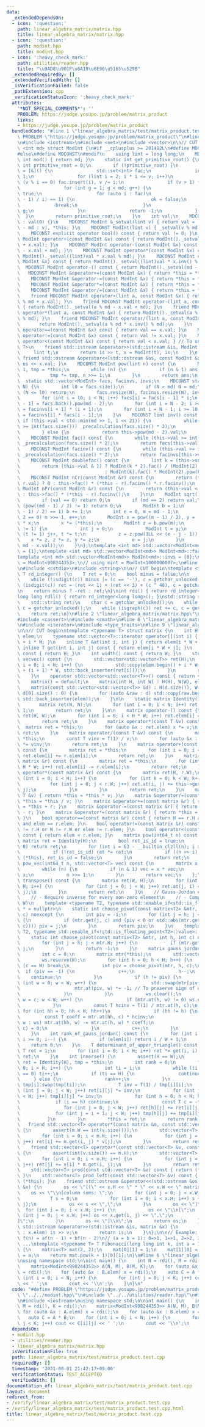 ```yaml
---
data:
  _extendedDependsOn:
  - icon: ':question:'
    path: linear_algebra_matrix/matrix.hpp
    title: linear_algebra_matrix/matrix.hpp
  - icon: ':question:'
    path: modint.hpp
    title: modint.hpp
  - icon: ':heavy_check_mark:'
    path: utilities/reader.hpp
    title: "\u9AD8\u901F\u6A19\u6E96\u5165\u529B"
  _extendedRequiredBy: []
  _extendedVerifiedWith: []
  _isVerificationFailed: false
  _pathExtension: cpp
  _verificationStatusIcon: ':heavy_check_mark:'
  attributes:
    '*NOT_SPECIAL_COMMENTS*': ''
    PROBLEM: https://judge.yosupo.jp/problem/matrix_product
    links:
    - https://judge.yosupo.jp/problem/matrix_product
  bundledCode: "#line 1 \"linear_algebra_matrix/test/matrix_product.test.cpp\"\n#define\
    \ PROBLEM \"https://judge.yosupo.jp/problem/matrix_product\"\n#line 2 \"modint.hpp\"\
    \n#include <iostream>\n#include <set>\n#include <vector>\n\n// CUT begin\ntemplate\
    \ <int md> struct ModInt {\n#if __cplusplus >= 201402L\n#define MDCONST constexpr\n\
    #else\n#define MDCONST\n#endif\n    using lint = long long;\n    MDCONST static\
    \ int mod() { return md; }\n    static int get_primitive_root() {\n        static\
    \ int primitive_root = 0;\n        if (!primitive_root) {\n            primitive_root\
    \ = [&]() {\n                std::set<int> fac;\n                int v = md -\
    \ 1;\n                for (lint i = 2; i * i <= v; i++)\n                    while\
    \ (v % i == 0) fac.insert(i), v /= i;\n                if (v > 1) fac.insert(v);\n\
    \                for (int g = 1; g < md; g++) {\n                    bool ok =\
    \ true;\n                    for (auto i : fac)\n                        if (ModInt(g).pow((md\
    \ - 1) / i) == 1) {\n                            ok = false;\n               \
    \             break;\n                        }\n                    if (ok) return\
    \ g;\n                }\n                return -1;\n            }();\n      \
    \  }\n        return primitive_root;\n    }\n    int val;\n    MDCONST ModInt()\
    \ : val(0) {}\n    MDCONST ModInt &_setval(lint v) { return val = (v >= md ? v\
    \ - md : v), *this; }\n    MDCONST ModInt(lint v) { _setval(v % md + md); }\n\
    \    MDCONST explicit operator bool() const { return val != 0; }\n    MDCONST\
    \ ModInt operator+(const ModInt &x) const { return ModInt()._setval((lint)val\
    \ + x.val); }\n    MDCONST ModInt operator-(const ModInt &x) const { return ModInt()._setval((lint)val\
    \ - x.val + md); }\n    MDCONST ModInt operator*(const ModInt &x) const { return\
    \ ModInt()._setval((lint)val * x.val % md); }\n    MDCONST ModInt operator/(const\
    \ ModInt &x) const { return ModInt()._setval((lint)val * x.inv() % md); }\n  \
    \  MDCONST ModInt operator-() const { return ModInt()._setval(md - val); }\n \
    \   MDCONST ModInt &operator+=(const ModInt &x) { return *this = *this + x; }\n\
    \    MDCONST ModInt &operator-=(const ModInt &x) { return *this = *this - x; }\n\
    \    MDCONST ModInt &operator*=(const ModInt &x) { return *this = *this * x; }\n\
    \    MDCONST ModInt &operator/=(const ModInt &x) { return *this = *this / x; }\n\
    \    friend MDCONST ModInt operator+(lint a, const ModInt &x) { return ModInt()._setval(a\
    \ % md + x.val); }\n    friend MDCONST ModInt operator-(lint a, const ModInt &x)\
    \ { return ModInt()._setval(a % md - x.val + md); }\n    friend MDCONST ModInt\
    \ operator*(lint a, const ModInt &x) { return ModInt()._setval(a % md * x.val\
    \ % md); }\n    friend MDCONST ModInt operator/(lint a, const ModInt &x) {\n \
    \       return ModInt()._setval(a % md * x.inv() % md);\n    }\n    MDCONST bool\
    \ operator==(const ModInt &x) const { return val == x.val; }\n    MDCONST bool\
    \ operator!=(const ModInt &x) const { return val != x.val; }\n    MDCONST bool\
    \ operator<(const ModInt &x) const { return val < x.val; } // To use std::map<ModInt,\
    \ T>\n    friend std::istream &operator>>(std::istream &is, ModInt &x) {\n   \
    \     lint t;\n        return is >> t, x = ModInt(t), is;\n    }\n    MDCONST\
    \ friend std::ostream &operator<<(std::ostream &os, const ModInt &x) { return\
    \ os << x.val; }\n    MDCONST ModInt pow(lint n) const {\n        ModInt ans =\
    \ 1, tmp = *this;\n        while (n) {\n            if (n & 1) ans *= tmp;\n \
    \           tmp *= tmp, n >>= 1;\n        }\n        return ans;\n    }\n\n  \
    \  static std::vector<ModInt> facs, facinvs, invs;\n    MDCONST static void _precalculation(int\
    \ N) {\n        int l0 = facs.size();\n        if (N > md) N = md;\n        if\
    \ (N <= l0) return;\n        facs.resize(N), facinvs.resize(N), invs.resize(N);\n\
    \        for (int i = l0; i < N; i++) facs[i] = facs[i - 1] * i;\n        facinvs[N\
    \ - 1] = facs.back().pow(md - 2);\n        for (int i = N - 2; i >= l0; i--) facinvs[i]\
    \ = facinvs[i + 1] * (i + 1);\n        for (int i = N - 1; i >= l0; i--) invs[i]\
    \ = facinvs[i] * facs[i - 1];\n    }\n    MDCONST lint inv() const {\n       \
    \ if (this->val < std::min(md >> 1, 1 << 21)) {\n            while (this->val\
    \ >= int(facs.size())) _precalculation(facs.size() * 2);\n            return invs[this->val].val;\n\
    \        } else {\n            return this->pow(md - 2).val;\n        }\n    }\n\
    \    MDCONST ModInt fac() const {\n        while (this->val >= int(facs.size()))\
    \ _precalculation(facs.size() * 2);\n        return facs[this->val];\n    }\n\
    \    MDCONST ModInt facinv() const {\n        while (this->val >= int(facs.size()))\
    \ _precalculation(facs.size() * 2);\n        return facinvs[this->val];\n    }\n\
    \    MDCONST ModInt doublefac() const {\n        lint k = (this->val + 1) / 2;\n\
    \        return (this->val & 1) ? ModInt(k * 2).fac() / (ModInt(2).pow(k) * ModInt(k).fac())\n\
    \                               : ModInt(k).fac() * ModInt(2).pow(k);\n    }\n\
    \    MDCONST ModInt nCr(const ModInt &r) const {\n        return (this->val <\
    \ r.val) ? 0 : this->fac() * (*this - r).facinv() * r.facinv();\n    }\n    MDCONST\
    \ ModInt nPr(const ModInt &r) const {\n        return (this->val < r.val) ? 0\
    \ : this->fac() * (*this - r).facinv();\n    }\n\n    ModInt sqrt() const {\n\
    \        if (val == 0) return 0;\n        if (md == 2) return val;\n        if\
    \ (pow((md - 1) / 2) != 1) return 0;\n        ModInt b = 1;\n        while (b.pow((md\
    \ - 1) / 2) == 1) b += 1;\n        int e = 0, m = md - 1;\n        while (m %\
    \ 2 == 0) m >>= 1, e++;\n        ModInt x = pow((m - 1) / 2), y = (*this) * x\
    \ * x;\n        x *= (*this);\n        ModInt z = b.pow(m);\n        while (y\
    \ != 1) {\n            int j = 0;\n            ModInt t = y;\n            while\
    \ (t != 1) j++, t *= t;\n            z = z.pow(1LL << (e - j - 1));\n        \
    \    x *= z, z *= z, y *= z;\n            e = j;\n        }\n        return ModInt(std::min(x.val,\
    \ md - x.val));\n    }\n};\ntemplate <int md> std::vector<ModInt<md>> ModInt<md>::facs\
    \ = {1};\ntemplate <int md> std::vector<ModInt<md>> ModInt<md>::facinvs = {1};\n\
    template <int md> std::vector<ModInt<md>> ModInt<md>::invs = {0};\n// using mint\
    \ = ModInt<998244353>;\n// using mint = ModInt<1000000007>;\n#line 2 \"utilities/reader.hpp\"\
    \n#include <cstdio>\n#include <string>\n\n// CUT begin\ntemplate <typename T>\
    \ T rd_integer() {\n    T ret = 0;\n    bool minus = false;\n\n    char c = getchar_unlocked();\n\
    \    while (!isdigit(c)) minus |= (c == '-'), c = getchar_unlocked();\n    while\
    \ (isdigit(c)) ret = (ret << 1) + (ret << 3) + (c ^ 48), c = getchar_unlocked();\n\
    \n    return minus ? -ret : ret;\n}\nint rdi() { return rd_integer<int>(); }\n\
    long long rdll() { return rd_integer<long long>(); }\nstd::string rdstr() {\n\
    \    std::string ret;\n    char c = getchar_unlocked();\n    while (!isgraph(c))\
    \ c = getchar_unlocked();\n    while (isgraph(c)) ret += c, c = getchar_unlocked();\n\
    \    return ret;\n}\n#line 2 \"linear_algebra_matrix/matrix.hpp\"\n#include <algorithm>\n\
    #include <cassert>\n#include <cmath>\n#line 6 \"linear_algebra_matrix/matrix.hpp\"\
    \n#include <iterator>\n#include <type_traits>\n#line 9 \"linear_algebra_matrix/matrix.hpp\"\
    \n\n// CUT begin\ntemplate <typename T> struct matrix {\n    int H, W;\n    std::vector<T>\
    \ elem;\n    typename std::vector<T>::iterator operator[](int i) { return elem.begin()\
    \ + i * W; }\n    inline T &at(int i, int j) { return elem[i * W + j]; }\n   \
    \ inline T get(int i, int j) const { return elem[i * W + j]; }\n    int height()\
    \ const { return H; }\n    int width() const { return W; }\n    std::vector<std::vector<T>>\
    \ vecvec() const {\n        std::vector<std::vector<T>> ret(H);\n        for (int\
    \ i = 0; i < H; i++) {\n            std::copy(elem.begin() + i * W, elem.begin()\
    \ + (i + 1) * W, std::back_inserter(ret[i]));\n        }\n        return ret;\n\
    \    }\n    operator std::vector<std::vector<T>>() const { return vecvec(); }\n\
    \    matrix() = default;\n    matrix(int H, int W) : H(H), W(W), elem(H * W) {}\n\
    \    matrix(const std::vector<std::vector<T>> &d) : H(d.size()), W(d.size() ?\
    \ d[0].size() : 0) {\n        for (auto &raw : d) std::copy(raw.begin(), raw.end(),\
    \ std::back_inserter(elem));\n    }\n\n    static matrix Identity(int N) {\n \
    \       matrix ret(N, N);\n        for (int i = 0; i < N; i++) ret.at(i, i) =\
    \ 1;\n        return ret;\n    }\n\n    matrix operator-() const {\n        matrix\
    \ ret(H, W);\n        for (int i = 0; i < H * W; i++) ret.elem[i] = -elem[i];\n\
    \        return ret;\n    }\n    matrix operator*(const T &v) const {\n      \
    \  matrix ret = *this;\n        for (auto &x : ret.elem) x *= v;\n        return\
    \ ret;\n    }\n    matrix operator/(const T &v) const {\n        matrix ret =\
    \ *this;\n        const T vinv = T(1) / v;\n        for (auto &x : ret.elem) x\
    \ *= vinv;\n        return ret;\n    }\n    matrix operator+(const matrix &r)\
    \ const {\n        matrix ret = *this;\n        for (int i = 0; i < H * W; i++)\
    \ ret.elem[i] += r.elem[i];\n        return ret;\n    }\n    matrix operator-(const\
    \ matrix &r) const {\n        matrix ret = *this;\n        for (int i = 0; i <\
    \ H * W; i++) ret.elem[i] -= r.elem[i];\n        return ret;\n    }\n    matrix\
    \ operator*(const matrix &r) const {\n        matrix ret(H, r.W);\n        for\
    \ (int i = 0; i < H; i++) {\n            for (int k = 0; k < W; k++) {\n     \
    \           for (int j = 0; j < r.W; j++) ret.at(i, j) += this->get(i, k) * r.get(k,\
    \ j);\n            }\n        }\n        return ret;\n    }\n    matrix &operator*=(const\
    \ T &v) { return *this = *this * v; }\n    matrix &operator/=(const T &v) { return\
    \ *this = *this / v; }\n    matrix &operator+=(const matrix &r) { return *this\
    \ = *this + r; }\n    matrix &operator-=(const matrix &r) { return *this = *this\
    \ - r; }\n    matrix &operator*=(const matrix &r) { return *this = *this * r;\
    \ }\n    bool operator==(const matrix &r) const { return H == r.H and W == r.W\
    \ and elem == r.elem; }\n    bool operator!=(const matrix &r) const { return H\
    \ != r.H or W != r.W or elem != r.elem; }\n    bool operator<(const matrix &r)\
    \ const { return elem < r.elem; }\n    matrix pow(int64_t n) const {\n       \
    \ matrix ret = Identity(H);\n        bool ret_is_id = true;\n        if (n ==\
    \ 0) return ret;\n        for (int i = 63 - __builtin_clzll(n); i >= 0; i--) {\n\
    \            if (!ret_is_id) ret *= ret;\n            if ((n >> i) & 1) ret *=\
    \ (*this), ret_is_id = false;\n        }\n        return ret;\n    }\n    std::vector<T>\
    \ pow_vec(int64_t n, std::vector<T> vec) const {\n        matrix x = *this;\n\
    \        while (n) {\n            if (n & 1) vec = x * vec;\n            x *=\
    \ x;\n            n >>= 1;\n        }\n        return vec;\n    };\n    matrix\
    \ transpose() const {\n        matrix ret(W, H);\n        for (int i = 0; i <\
    \ H; i++) {\n            for (int j = 0; j < W; j++) ret.at(j, i) = this->get(i,\
    \ j);\n        }\n        return ret;\n    }\n    // Gauss-Jordan elimination\n\
    \    // - Require inverse for every non-zero element\n    // - Complexity: O(H^2\
    \ W)\n    template <typename T2, typename std::enable_if<std::is_floating_point<T2>::value>::type\
    \ * = nullptr>\n    static int choose_pivot(const matrix<T2> &mtr, int h, int\
    \ c) noexcept {\n        int piv = -1;\n        for (int j = h; j < mtr.H; j++)\
    \ {\n            if (mtr.get(j, c) and (piv < 0 or std::abs(mtr.get(j, c)) > std::abs(mtr.get(piv,\
    \ c)))) piv = j;\n        }\n        return piv;\n    }\n    template <typename\
    \ T2, typename std::enable_if<!std::is_floating_point<T2>::value>::type * = nullptr>\n\
    \    static int choose_pivot(const matrix<T2> &mtr, int h, int c) noexcept {\n\
    \        for (int j = h; j < mtr.H; j++) {\n            if (mtr.get(j, c)) return\
    \ j;\n        }\n        return -1;\n    }\n    matrix gauss_jordan() const {\n\
    \        int c = 0;\n        matrix mtr(*this);\n        std::vector<int> ws;\n\
    \        ws.reserve(W);\n        for (int h = 0; h < H; h++) {\n            if\
    \ (c == W) break;\n            int piv = choose_pivot(mtr, h, c);\n          \
    \  if (piv == -1) {\n                c++;\n                h--;\n            \
    \    continue;\n            }\n            if (h != piv) {\n                for\
    \ (int w = 0; w < W; w++) {\n                    std::swap(mtr[piv][w], mtr[h][w]);\n\
    \                    mtr.at(piv, w) *= -1; // To preserve sign of determinant\n\
    \                }\n            }\n            ws.clear();\n            for (int\
    \ w = c; w < W; w++) {\n                if (mtr.at(h, w) != 0) ws.emplace_back(w);\n\
    \            }\n            const T hcinv = T(1) / mtr.at(h, c);\n           \
    \ for (int hh = 0; hh < H; hh++)\n                if (hh != h) {\n           \
    \         const T coeff = mtr.at(hh, c) * hcinv;\n                    for (auto\
    \ w : ws) mtr.at(hh, w) -= mtr.at(h, w) * coeff;\n                    mtr.at(hh,\
    \ c) = 0;\n                }\n            c++;\n        }\n        return mtr;\n\
    \    }\n    int rank_of_gauss_jordan() const {\n        for (int i = H * W - 1;\
    \ i >= 0; i--) {\n            if (elem[i]) return i / W + 1;\n        }\n    \
    \    return 0;\n    }\n    T determinant_of_upper_triangle() const {\n       \
    \ T ret = 1;\n        for (int i = 0; i < H; i++) ret *= get(i, i);\n        return\
    \ ret;\n    }\n    int inverse() {\n        assert(H == W);\n        std::vector<std::vector<T>>\
    \ ret = Identity(H), tmp = *this;\n        int rank = 0;\n        for (int i =\
    \ 0; i < H; i++) {\n            int ti = i;\n            while (ti < H and tmp[ti][i]\
    \ == 0) ti++;\n            if (ti == H) {\n                continue;\n       \
    \     } else {\n                rank++;\n            }\n            ret[i].swap(ret[ti]),\
    \ tmp[i].swap(tmp[ti]);\n            T inv = T(1) / tmp[i][i];\n            for\
    \ (int j = 0; j < W; j++) ret[i][j] *= inv;\n            for (int j = i + 1; j\
    \ < W; j++) tmp[i][j] *= inv;\n            for (int h = 0; h < H; h++) {\n   \
    \             if (i == h) continue;\n                const T c = -tmp[h][i];\n\
    \                for (int j = 0; j < W; j++) ret[h][j] += ret[i][j] * c;\n   \
    \             for (int j = i + 1; j < W; j++) tmp[h][j] += tmp[i][j] * c;\n  \
    \          }\n        }\n        *this = ret;\n        return rank;\n    }\n \
    \   friend std::vector<T> operator*(const matrix &m, const std::vector<T> &v)\
    \ {\n        assert(m.W == int(v.size()));\n        std::vector<T> ret(m.H);\n\
    \        for (int i = 0; i < m.H; i++) {\n            for (int j = 0; j < m.W;\
    \ j++) ret[i] += m.get(i, j) * v[j];\n        }\n        return ret;\n    }\n\
    \    friend std::vector<T> operator*(const std::vector<T> &v, const matrix &m)\
    \ {\n        assert(int(v.size()) == m.H);\n        std::vector<T> ret(m.W);\n\
    \        for (int i = 0; i < m.H; i++) {\n            for (int j = 0; j < m.W;\
    \ j++) ret[j] += v[i] * m.get(i, j);\n        }\n        return ret;\n    }\n\
    \    std::vector<T> prod(const std::vector<T> &v) const { return (*this) * v;\
    \ }\n    std::vector<T> prod_left(const std::vector<T> &v) const { return v *\
    \ (*this); }\n    friend std::ostream &operator<<(std::ostream &os, const matrix\
    \ &x) {\n        os << \"[(\" << x.H << \" * \" << x.W << \" matrix)\";\n    \
    \    os << \"\\n[column sums: \";\n        for (int j = 0; j < x.W; j++) {\n \
    \           T s = 0;\n            for (int i = 0; i < x.H; i++) s += x.get(i,\
    \ j);\n            os << s << \",\";\n        }\n        os << \"]\";\n      \
    \  for (int i = 0; i < x.H; i++) {\n            os << \"\\n[\";\n            for\
    \ (int j = 0; j < x.W; j++) os << x.get(i, j) << \",\";\n            os << \"\
    ]\";\n        }\n        os << \"]\\n\";\n        return os;\n    }\n    friend\
    \ std::istream &operator>>(std::istream &is, matrix &x) {\n        for (auto &v\
    \ : x.elem) is >> v;\n        return is;\n    }\n};\n\n// Example: Fibonacci numbers\
    \ f(n) = af(n - 1) + bf(n - 2)\n// (a = b = 1): 0=>1, 1=>1, 2=>2, 3=>3, 4=>5,\
    \ ...\ntemplate <typename T> T Fibonacci(long long int k, int a = 1, int b = 1)\
    \ {\n    matrix<T> mat(2, 2);\n    mat[0][1] = 1;\n    mat[1][0] = b;\n    mat[1][1]\
    \ = a;\n    return mat.pow(k + 1)[0][1];\n}\n#line 6 \"linear_algebra_matrix/test/matrix_product.test.cpp\"\
    \nusing namespace std;\n\nint main() {\n    int N = rdi(), M = rdi(), K = rdi();\n\
    \    matrix<ModInt<998244353>> A(N, M), B(M, K);\n    for (auto &x : A.elem) x\
    \ = rdi();\n    for (auto &x : B.elem) x = rdi();\n    auto C = A * B;\n    for\
    \ (int i = 0; i < N; i++) {\n        for (int j = 0; j < K; j++) cout << C[i][j]\
    \ << ' ';\n        cout << '\\n';\n    }\n}\n"
  code: "#define PROBLEM \"https://judge.yosupo.jp/problem/matrix_product\"\n#include\
    \ \"../../modint.hpp\"\n#include \"../../utilities/reader.hpp\"\n#include \"../matrix.hpp\"\
    \n#include <iostream>\nusing namespace std;\n\nint main() {\n    int N = rdi(),\
    \ M = rdi(), K = rdi();\n    matrix<ModInt<998244353>> A(N, M), B(M, K);\n   \
    \ for (auto &x : A.elem) x = rdi();\n    for (auto &x : B.elem) x = rdi();\n \
    \   auto C = A * B;\n    for (int i = 0; i < N; i++) {\n        for (int j = 0;\
    \ j < K; j++) cout << C[i][j] << ' ';\n        cout << '\\n';\n    }\n}\n"
  dependsOn:
  - modint.hpp
  - utilities/reader.hpp
  - linear_algebra_matrix/matrix.hpp
  isVerificationFile: true
  path: linear_algebra_matrix/test/matrix_product.test.cpp
  requiredBy: []
  timestamp: '2021-08-01 21:42:17+09:00'
  verificationStatus: TEST_ACCEPTED
  verifiedWith: []
documentation_of: linear_algebra_matrix/test/matrix_product.test.cpp
layout: document
redirect_from:
- /verify/linear_algebra_matrix/test/matrix_product.test.cpp
- /verify/linear_algebra_matrix/test/matrix_product.test.cpp.html
title: linear_algebra_matrix/test/matrix_product.test.cpp
---
```

